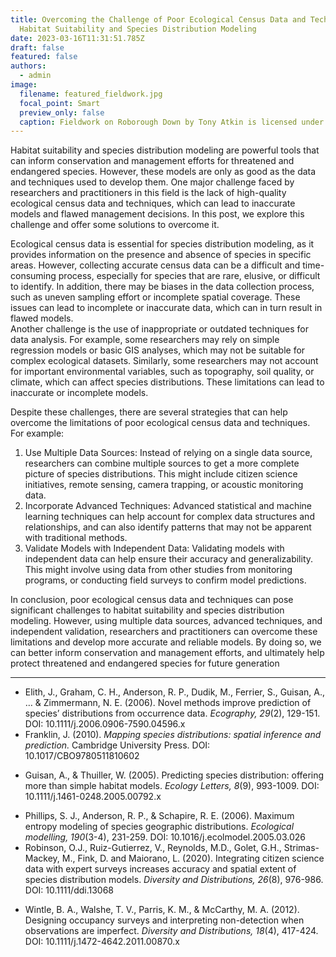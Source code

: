 ```yaml
---
title: Overcoming the Challenge of Poor Ecological Census Data and Techniques in
  Habitat Suitability and Species Distribution Modeling
date: 2023-03-16T11:31:51.785Z
draft: false
featured: false
authors:
  - admin
image:
  filename: featured_fieldwork.jpg
  focal_point: Smart
  preview_only: false
  caption: Fieldwork on Roborough Down by Tony Atkin is licensed under CC-BY-SA 2.0
---
```

<!--StartFragment-->

Habitat suitability and species distribution modeling are powerful tools that can inform conservation and management efforts for threatened and endangered species. However, these models are only as good as the data and techniques used to develop them. One major challenge faced by researchers and practitioners in this field is the lack of high-quality ecological census data and techniques, which can lead to inaccurate models and flawed management decisions. In this post, we explore this challenge and offer some solutions to overcome it.

<!--EndFragment-->

<!--StartFragment-->

<!-- wp:paragraph -->

Ecological census data is essential for species distribution modeling, as it provides information on the presence and absence of species in specific areas. However, collecting accurate census data can be a difficult and time-consuming process, especially for species that are rare, elusive, or difficult to identify. In addition, there may be biases in the data collection process, such as uneven sampling effort or incomplete spatial coverage. These issues can lead to incomplete or inaccurate data, which can in turn result in flawed models.\
Another challenge is the use of inappropriate or outdated techniques for data analysis. For example, some researchers may rely on simple regression models or basic GIS analyses, which may not be suitable for complex ecological datasets. Similarly, some researchers may not account for important environmental variables, such as topography, soil quality, or climate, which can affect species distributions. These limitations can lead to inaccurate or incomplete models.

<!-- /wp:paragraph -->

<!-- wp:paragraph -->

Despite these challenges, there are several strategies that can help overcome the limitations of poor ecological census data and techniques. For example:

<!-- /wp:paragraph -->

<!-- wp:list {"ordered":true} -->

1. Use Multiple Data Sources: Instead of relying on a single data source, researchers can combine multiple sources to get a more complete picture of species distributions. This might include citizen science initiatives, remote sensing, camera trapping, or acoustic monitoring data.
2. Incorporate Advanced Techniques: Advanced statistical and machine learning techniques can help account for complex data structures and relationships, and can also identify patterns that may not be apparent with traditional methods.
3. Validate Models with Independent Data: Validating models with independent data can help ensure their accuracy and generalizability. This might involve using data from other studies from monitoring programs, or conducting field surveys to confirm model predictions.

<!-- /wp:list -->

<!-- wp:paragraph -->

In conclusion, poor ecological census data and techniques can pose significant challenges to habitat suitability and species distribution modeling. However, using multiple data sources, advanced techniques, and independent validation, researchers and practitioners can overcome these limitations and develop more accurate and reliable models. By doing so, we can better inform conservation and management efforts, and ultimately help protect threatened and endangered species for future generation

<!-- /wp:paragraph -->

<!--EndFragment-->

<!--StartFragment-->

<!-- wp:separator -->

- - -

<!-- /wp:separator -->

<!--EndFragment-->

<!--StartFragment-->

<!-- wp:list -->

* Elith, J., Graham, C. H., Anderson, R. P., Dudik, M., Ferrier, S., Guisan, A., … & Zimmermann, N. E. (2006). Novel methods improve prediction of species’ distributions from occurrence data. *Ecography, 29*(2), 129-151. DOI: 10.1111/j.2006.0906-7590.04596.x
* Franklin, J. (2010). *Mapping species distributions: spatial inference and prediction.* Cambridge University Press. DOI: 10.1017/CBO9780511810602

<!-- /wp:list -->

<!-- wp:list -->

* Guisan, A., & Thuiller, W. (2005). Predicting species distribution: offering more than simple habitat models. *Ecology Letters, 8*(9), 993-1009. DOI: 10.1111/j.1461-0248.2005.00792.x

<!-- /wp:list -->

<!-- wp:list -->

* Phillips, S. J., Anderson, R. P., & Schapire, R. E. (2006). Maximum entropy modeling of species geographic distributions. *Ecological modelling, 190*(3-4), 231-259. DOI: 10.1016/j.ecolmodel.2005.03.026
* Robinson, O.J., Ruiz-Gutierrez, V., Reynolds, M.D., Golet, G.H., Strimas-Mackey, M., Fink, D. and Maiorano, L. (2020). Integrating citizen science data with expert surveys increases accuracy and spatial extent of species distribution models. *Diversity and Distributions, 26*(8), 976-986. DOI: 10.1111/ddi.13068

<!-- /wp:list -->

<!-- wp:list -->

* Wintle, B. A., Walshe, T. V., Parris, K. M., & McCarthy, M. A. (2012). Designing occupancy surveys and interpreting non-detection when observations are imperfect. *Diversity and Distributions, 18*(4), 417-424. DOI: 10.1111/j.1472-4642.2011.00870.x

<!-- /wp:list -->

<!--EndFragment-->